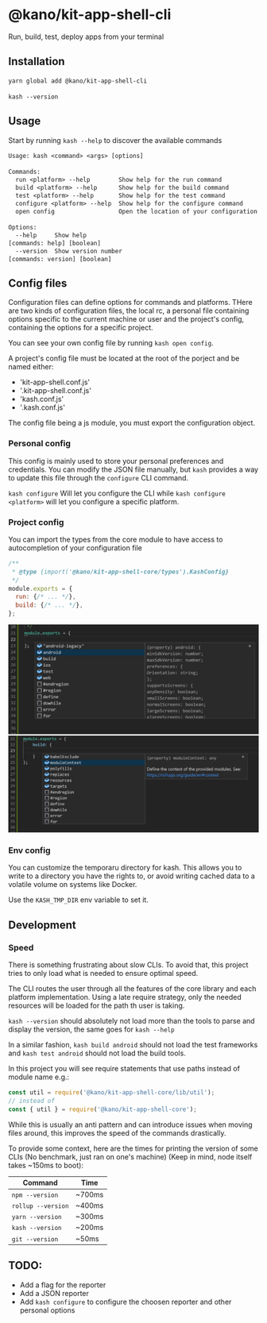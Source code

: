 # @kano/kit-app-shell-cli

Run, build, test, deploy apps from your terminal

## Installation

```
yarn global add @kano/kit-app-shell-cli

kash --version
```

## Usage

Start by running `kash --help` to discover the available commands

```
Usage: kash <command> <args> [options]

Commands:
  run <platform> --help        Show help for the run command
  build <platform> --help      Show help for the build command
  test <platform> --help       Show help for the test command
  configure <platform> --help  Show help for the configure command
  open config                  Open the location of your configuration

Options:
  --help     Show help                                                    [commands: help] [boolean]
  --version  Show version number                                       [commands: version] [boolean]
```

## Config files

Configuration files can define options for commands and platforms. THere are two kinds of configuration files, the local rc, a personal file containing options specific to the current machine or user and the project's config, containing the options for a specific project.

You can see your own config file by running `kash open config`.

A project's config file must be located at the root of the porject and be named either:

 - 'kit-app-shell.conf.js'
 - '.kit-app-shell.conf.js'
 - 'kash.conf.js'
 - '.kash.conf.js'

The config file being a js module, you must export the configuration object.

### Personal config

This config is mainly used to store your personal preferences and credentials. You can modify the JSON file manually, but `kash` provides a way to update this file through the `configure` CLI command.

`kash configure` Will let you configure the CLI while `kash configure <platform>` will let you configure a specific platform.

### Project config

You can import the types from the core module to have access to autocompletion of your configuration file
```js
/**
 * @type {import('@kano/kit-app-shell-core/types').KashConfig}
 */
module.exports = {
  run: {/* ... */},
  build: {/* ... */},
};
```

![Autocomplete example 1](./docs/autocomplete1.jpg)
![Autocomplete example 2](./docs/autocomplete2.jpg)

### Env config

You can customize the temporaru directory for kash. This allows you to write to a directory you have the rights to, or avoid writing cached data to a volatile volume on systems like Docker.

Use the `KASH_TMP_DIR` env variable to set it.

## Development

### Speed

There is something frustrating about slow CLIs. To avoid that, this project tries to only load what is needed to ensure optimal speed.

The CLI routes the user through all the features of the core library and each platform implementation. Using a late require strategy, only the needed resources will be loaded for the path th user is taking.

`kash --version` should absolutely not load more than the tools to parse and display the version, the same goes for `kash --help`

In a similar fashion, `kash build android` should not load the test frameworks and `kash test android` should not load the build tools.

In this project you will see require statements that use paths instead of module name e.g.:

```js
const util = require('@kano/kit-app-shell-core/lib/util');
// instead of
const { util } = require('@kano/kit-app-shell-core');
```
While this is usually an anti pattern and can introduce issues when moving files around, this improves the speed of the commands drastically.

To provide some context, here are the times for printing the version of some CLIs (No benchmark, just ran on one's machine) (Keep in mind, node itself takes ~150ms to boot):

|Command|Time|
|---|---|
|`npm --version`|~700ms|
|`rollup --version`|~400ms|
|`yarn --version`|~300ms|
|`kash --version`|~200ms|
|`git --version`|~50ms|


## TODO:

 - Add a flag for the reporter
 - Add a JSON reporter
 - Add `kash configure` to configure the choosen reporter and other personal options